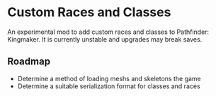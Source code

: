 # Custom Races and Classes
An experimental mod to add custom races and classes to Pathfinder: Kingmaker. It is currently unstable and upgrades may break saves.
## Roadmap
* Determine a method of loading meshs and skeletons the game
* Determine a suitable serialization format for classes and races
